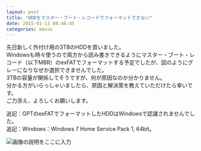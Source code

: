 ```yaml
---
layout: post
title: "HDDをマスター・ブート・レコードでフォーマットできない"
date: 2015-01-11 08:46:45
categories: macos
---
```

<p>先日新しく外付け用の3TBのHDDを買いました。<br>
Windowsも時々使うので両方から読み書きできるようにマスター・ブート・レコード（以下MBR）のexFATでフォーマットする予定でしたが、図のようにグレーになりなぜか選択できませんでした。<br>
3TBの容量が関係してそうですが、何が原因なのか分かりません。<br>
分かる方がいらっしゃいましたら、原因と解決策を教えていただけたら幸いです。<br>
ご力添え、よろしくお願いします。</p>

<p>追記：GPTのexFATでフォーマットしたHDDはWindowsで認識されませんでした。<br>
追記：Windows：Windows 7 Home Service Pack 1, 64bit。</p>

<p><img src="https://i.stack.imgur.com/Ie0wH.png" alt="画像の説明をここに入力"></p>
